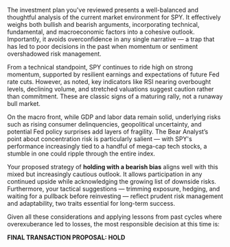 The investment plan you've reviewed presents a well-balanced and thoughtful analysis of the current market environment for SPY. It effectively weighs both bullish and bearish arguments, incorporating technical, fundamental, and macroeconomic factors into a cohesive outlook. Importantly, it avoids overconfidence in any single narrative — a trap that has led to poor decisions in the past when momentum or sentiment overshadowed risk management.

From a technical standpoint, SPY continues to ride high on strong momentum, supported by resilient earnings and expectations of future Fed rate cuts. However, as noted, key indicators like RSI nearing overbought levels, declining volume, and stretched valuations suggest caution rather than commitment. These are classic signs of a maturing rally, not a runaway bull market.

On the macro front, while GDP and labor data remain solid, underlying risks such as rising consumer delinquencies, geopolitical uncertainty, and potential Fed policy surprises add layers of fragility. The Bear Analyst’s point about concentration risk is particularly salient — with SPY's performance increasingly tied to a handful of mega-cap tech stocks, a stumble in one could ripple through the entire index.

Your proposed strategy of **holding with a bearish bias** aligns well with this mixed but increasingly cautious outlook. It allows participation in any continued upside while acknowledging the growing list of downside risks. Furthermore, your tactical suggestions — trimming exposure, hedging, and waiting for a pullback before reinvesting — reflect prudent risk management and adaptability, two traits essential for long-term success.

Given all these considerations and applying lessons from past cycles where overexuberance led to losses, the most responsible decision at this time is:

**FINAL TRANSACTION PROPOSAL: HOLD**